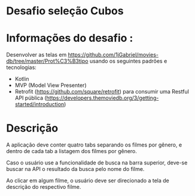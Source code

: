 # Desafio seleção Cubos

# Informações do desafio :

Desenvolver as telas em 
  https://github.com/1jGabriel/movies-db/tree/master/Prot%C3%B3tipo
usando os seguintes padrões e tecnologias:
- Kotlin
- MVP (Model View Presenter) 
- Retrofit (https://github.com/square/retrofit) para consumir uma Restful API pública (https://developers.themoviedb.org/3/getting-started/introduction)

# Descrição

A aplicação deve conter quatro tabs separando os filmes por gênero, e dentro de cada tab a listagem dos filmes por gênero.

Caso o usuário use a funcionalidade de busca na barra superior, deve-se buscar na API o resultado da busca pelo nome do filme.

Ao clicar em algum filme, o usuário deve ser direcionado a tela de descrição do respectivo filme.
